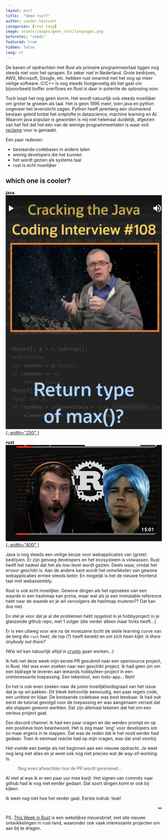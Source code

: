 ```yaml
---
layout: post
title:  "Geen rust?"
author: sander.hautvast
categories: [rust-lang]
image: assets/images/geen_rust/languages.png
beforetoc: "seeds"
featured: true
hidden: false
lang: nl
---
```

De banen of opdrachten met Rust als primaire programmeertaal liggen nog steeds niet voor het oprapen. En zeker niet in Nederland. Grote bedrijven, AWS, Microsoft, Google, etc. hebben rust omarmd met het oog op meer veilige software. C/C++ is nog steeds foutgevoelig als het gaat om bijvoorbeeld buffer overflows en Rust is daar in potentie de oplossing voor. 

Toch loopt het nog geen storm. Het wordt natuurlijk ook steeds moeilijker om groter te groeien als taal. Het is geen 1995 meer, toen java en python ongeveer het levenslicht zagen. Python heeft jarenlang een sluimerend bestaan geleid totdat het ontplofte in datascience, machine learning en AI. Waarom java populair is geworden is mij niet helemaal duidelijk, afgezien van het feit dat het één van de weinige programmeertalen is waar ooit [reclame](https://www.youtube.com/watch?v=SRLU1bJSLVg) voor is gemaakt. 

Een paar redenen:
* bestaande codebases in andere talen
* weinig developers die het kunnen
* het wordt gezien als systems taal
* rust is echt moeilijker

## which one is cooler?

**java** <a href = "https://www.youtube.com/shorts/RO4hXJ_75Aw">![java](/assets/images/geen_rust/java.png){: width="250" }</a>

**rust** <a href="https://www.youtube.com/watch?v=co3ewqQlX-8&t=20s">![rust](/assets/images/geen_rust/rust.png){: width="400" }
</a>

Java is nog steeds een veilige keuze voor webapplicaties van (grote) bedrijven. Er zijn genoeg developers en het ecosysteem is volwassen. Rust heeft het nadeel dat het als low-level wordt gezien. Deels waar, omdat het ervoor geschikt is. Aan de andere kant wordt het ontwikkelen van gewone webapplicaties ermee steeds beter. En mogelijk is het de nieuwe frontend taal met webassembly. 

Rust is ook echt moeilijker. Gewone dingen als het opzoeken van een waarde in een hashmap kan prima, maar wat als je een immutable reference hebt naar de waarde en je wil vervolgens de hashmap muteren?? Dat kan dus niet. 

En stel je voor dat je al die problemen hebt opgelost in je hobbyproject in je glanzende github repo, met 1 volger (die verder alleen maar forks heeft...)

Er is een uitweg voor wie na de moeizame tocht de steile learning curve van de berg die `rust` heet, de top (?) heeft bereikt en om zich heen kijkt: _Is there anybody out there?_

(Wie wil kan natuurlijk altijd in [crypto](https://web3.career/web3-jobs-amsterdam+rust) gaan werken...)

Ik heb net deze week mijn eerste PR gesubmit naar een opensource project, in Rust. Het was even zoeken naar een geschikt project. Ik had geen zin om een bijdrage te leveren aan iemands hobby/leer-project in een oninteressante toepassing. Een tekentool, een todo-app... Neh!

En het is ook even zoeken naar de juiste moeilijkheidsgraad van het issue dat je op wil pakken. Dit bleek behoorlijk eenvoudig, een paar regels code, een unittest en klaar. De bestaande codebase was best leesbaar. Ik had ook eerst de tutorial gevolgd voor de toepassing en was aangenaam verrast dat alle stappen gewoon werkten. Dat zijn allemaal tekenen dat het om een serieus project gaat.

Een discord channel. Ik had een paar vragen en die werden prompt en op een positieve toon beantwoord. Het is zeg maar 'eng' voor developers om zo maar ergens in te stappen. Dat was de reden dat ik het nooit eerder had gedaan. Toen ik eenmaal reactie had op mijn vragen, was dat snel voorbij.

Het voelde een beetje als het beginnen aan een nieuwe opdracht. Je weet nog lang niet alles en je weet ook nog niet precies wat de way-of-working is. 

>Nog even afwachten hoe de PR wordt gereviewd...

Al met al was ik er een paar uur mee kwijt. Het signen van commits naar github had ik nog niet eerder gedaan. Dat soort dingen komt er ook bij kijken.

Ik weet nog niet hoe het verder gaat. Eerste indruk: leuk!

<div style="text-align: right">∞</div>

PS. [This Week in Rust](https://this-week-in-rust.org/) is een wekelijkse nieuwsbrief, met alle nieuwe ontwikkelingen in rust-land, waaronder ook vaak interessante projecten om aan bij te dragen.